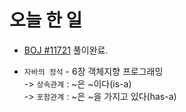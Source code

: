 # 오늘 한 일

* [BOJ #11721](https://www.acmicpc.net/problem/11721) 풀이완료.

* `자바의 정석` - 6장 객체지향 프로그래밍  
-> `상속관계` : ~은 ~이다(is-a)  
-> `포함관계` : ~은 ~을 가지고 있다(has-a)

